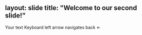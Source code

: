 layout: slide
title: "Welcome to our second slide!"
---
Your text
Keyboard left arrow navigates back <-
